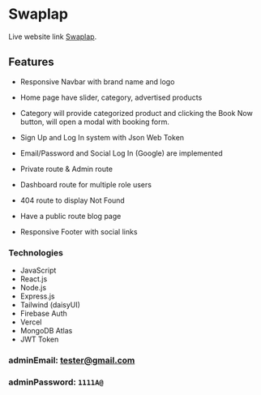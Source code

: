 # Swaplap

Live website link [Swaplap](https://swaplap-24cd2.web.app).

## Features

* Responsive Navbar with brand name and logo

* Home page have slider, category, advertised products

* Category will provide categorized product and clicking the Book Now button, will open a modal with booking form.

* Sign Up and Log In system with Json Web Token

* Email/Password and Social Log In (Google) are implemented

* Private route & Admin route

* Dashboard route for multiple role users

* 404 route to display Not Found

* Have a public route blog page

* Responsive Footer with social links

### Technologies

* JavaScript
* React.js
* Node.js
* Express.js
* Tailwind (daisyUI)
* Firebase Auth
* Vercel
* MongoDB Atlas
* JWT Token

### adminEmail: <tester@gmail.com>

### adminPassword: `1111A@`